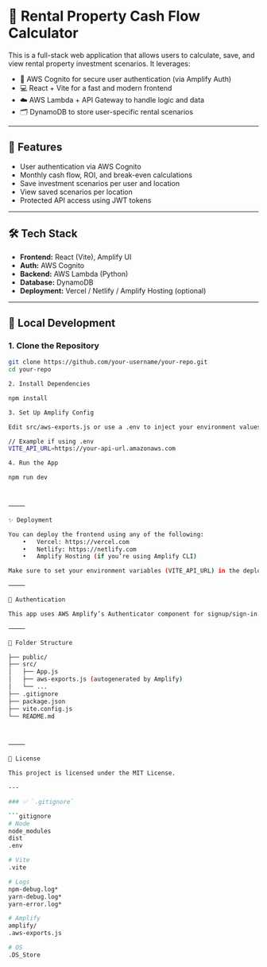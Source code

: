 # 🏡 Rental Property Cash Flow Calculator

This is a full-stack web application that allows users to calculate, save, and view rental property investment scenarios. It leverages:

- 🔐 AWS Cognito for secure user authentication (via Amplify Auth)
- 💻 React + Vite for a fast and modern frontend
- ☁️ AWS Lambda + API Gateway to handle logic and data
- 🗂️ DynamoDB to store user-specific rental scenarios

---

## 🚀 Features

- User authentication via AWS Cognito
- Monthly cash flow, ROI, and break-even calculations
- Save investment scenarios per user and location
- View saved scenarios per location
- Protected API access using JWT tokens

---

## 🛠️ Tech Stack

- **Frontend:** React (Vite), Amplify UI
- **Auth:** AWS Cognito
- **Backend:** AWS Lambda (Python)
- **Database:** DynamoDB
- **Deployment:** Vercel / Netlify / Amplify Hosting (optional)

---

## 🧪 Local Development

### 1. Clone the Repository
```bash
git clone https://github.com/your-username/your-repo.git
cd your-repo

2. Install Dependencies

npm install

3. Set Up Amplify Config

Edit src/aws-exports.js or use a .env to inject your environment values for:

// Example if using .env
VITE_API_URL=https://your-api-url.amazonaws.com

4. Run the App

npm run dev



⸻

✨ Deployment

You can deploy the frontend using any of the following:
	•	Vercel: https://vercel.com
	•	Netlify: https://netlify.com
	•	Amplify Hosting (if you’re using Amplify CLI)

Make sure to set your environment variables (VITE_API_URL) in the deployment platform.

⸻

🔐 Authentication

This app uses AWS Amplify’s Authenticator component for signup/sign-in. User tokens are passed securely to your API Gateway endpoints via Authorization headers.

⸻

📁 Folder Structure

├── public/
├── src/
│   ├── App.js
│   ├── aws-exports.js (autogenerated by Amplify)
│   └── ...
├── .gitignore
├── package.json
├── vite.config.js
└── README.md



⸻

📜 License

This project is licensed under the MIT License.

---

### ✅ `.gitignore`

```gitignore
# Node
node_modules
dist
.env

# Vite
.vite

# Logs
npm-debug.log*
yarn-debug.log*
yarn-error.log*

# Amplify
amplify/
.aws-exports.js

# OS
.DS_Store